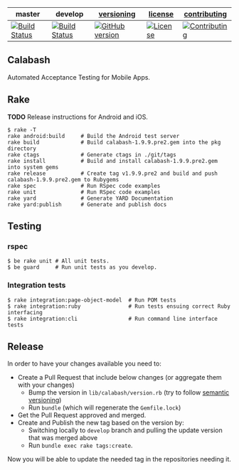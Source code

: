 | master  | develop | [versioning](VERSIONING.md) | [license](LICENSE) | [contributing](CONTRIBUTING.md)|
|---------|---------|-----------------------------|--------------------|--------------------------------|
|[![Build Status](https://travis-ci.org/calabash/calabash.svg?branch=master)](https://travis-ci.org/calabash/calabash)| [![Build Status](https://travis-ci.org/calabash/calabash.svg?branch=develop)](https://travis-ci.org/calabash/calabash)| [![GitHub version](https://badge.fury.io/gh/calabash%2Fcalabash.svg)](http://badge.fury.io/gh/calabash%2Fcalabash) |[![License](https://img.shields.io/badge/licence-Eclipse-blue.svg)](http://opensource.org/licenses/EPL-1.0) | [![Contributing](https://img.shields.io/badge/contrib-gitflow-orange.svg)](https://www.atlassian.com/git/tutorials/comparing-workflows/gitflow-workflow/)|

## Calabash

Automated Acceptance Testing for Mobile Apps.

## Rake

**TODO** Release instructions for Android and iOS.

```
$ rake -T
rake android:build     # Build the Android test server
rake build             # Build calabash-1.9.9.pre2.gem into the pkg directory
rake ctags             # Generate ctags in ./git/tags
rake install           # Build and install calabash-1.9.9.pre2.gem into system gems
rake release           # Create tag v1.9.9.pre2 and build and push calabash-1.9.9.pre2.gem to Rubygems
rake spec              # Run RSpec code examples
rake unit              # Run RSpec code examples
rake yard              # Generate YARD Documentation
rake yard:publish      # Generate and publish docs
```

## Testing

### rspec

```
$ be rake unit # All unit tests.
$ be guard     # Run unit tests as you develop.
```

### Integration tests

```
$ rake integration:page-object-model  # Run POM tests
$ rake integration:ruby               # Run tests ensuing correct Ruby interfacing
$ rake integration:cli                # Run command line interface tests
```



## Release

In order to have your changes available you need to:

- Create a Pull Request that include below changes (or aggregate them with your changes)
  - Bump the version in `lib/calabash/version.rb` (try to follow [semantic versioning](https://semver.org))
  - Run `bundle` (which will regenerate the `Gemfile.lock`)
- Get the Pull Request approved and merged.
- Create and Publish the new tag based on the version by:
  - Switching locally to `develop` branch and pulling the update version that was merged above
  - Run `bundle exec rake tags:create`.

Now you will be able to update the needed tag in the repositories needing it.
